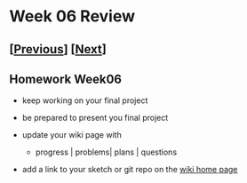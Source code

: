 # Week 06 Review

## [[Previous](./05_proposal.md)] [[Next](./07_present.md)]

## Homework Week06

- keep working on your final project
- be prepared to present you final project
- update your wiki page with

  - progress | problems| plans | questions

- add a link to your sketch or git repo on the [wiki home page](https://github.com/p5videoKit/IM-Screens-2025-03-ima/wiki#week-06-homework)

